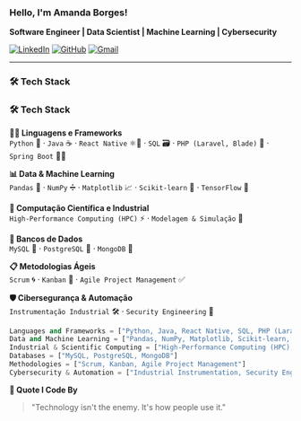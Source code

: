 ### Hello, I'm Amanda Borges!

**Software Engineer | Data Scientist | Machine Learning | Cybersecurity**

[![LinkedIn](https://img.shields.io/badge/LinkedIn-Connect-blue?style=flat&logo=linkedin)](https://linkedin.com/in/amandadecassiaborges)
[![GitHub](https://img.shields.io/badge/GitHub-Follow-black?style=flat&logo=github)](https://github.com/amandadecassiaborges)
[![Gmail](https://img.shields.io/badge/Gmail-Contact-red?style=flat&logo=gmail)](mailto:amandaborgeses@email.com)

---

### 🛠️ **Tech Stack**
### 🛠️ Tech Stack

**🧑‍💻 Linguagens e Frameworks**  
`Python` 🐍 · `Java` ☕ · `React Native` ⚛️📱 · `SQL` 🗃️ · `PHP (Laravel, Blade)` 🧩 · `Spring Boot` 🌱🚀  

**📊 Data & Machine Learning**  
`Pandas` 🐼 · `NumPy` ➗ · `Matplotlib` 📈 · `Scikit-learn` 🤖 · `TensorFlow` 🔶  

**🔬 Computação Científica e Industrial**  
`High-Performance Computing (HPC)` ⚡ · `Modelagem & Simulação` 🧪  

**💾 Bancos de Dados**  
`MySQL` 🐬 · `PostgreSQL` 🐘 · `MongoDB` 🍃  

**📋 Metodologias Ágeis**  
`Scrum` 🌀 · `Kanban` 📌 · `Agile Project Management` ✅  

**🛡️ Cibersegurança & Automação**  
`Instrumentação Industrial` 🛠️ · `Security Engineering` 🔐

```python
Languages and Frameworks = ["Python, Java, React Native, SQL, PHP (Laravel, Blade), Spring Boot"]
Data and Machine Learning = ["Pandas, NumPy, Matplotlib, Scikit-learn, TensorFlow"]
Industrial & Scientific Computing = ["High-Performance Computing (HPC), Modeling & Simulation"]
Databases = ["MySQL, PostgreSQL, MongoDB"]
Methodologies = ["Scrum, Kanban, Agile Project Management"]
Cybersecurity & Automation = ["Industrial Instrumentation, Security Engineering"]
```

**💬 Quote I Code By**
> "Technology isn't the enemy. It's how people use it."

